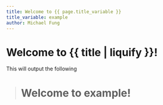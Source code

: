 ```yaml
---
title: Welcome to {{ page.title_variable }}
title_variable: example
author: Michael Fung
---
```


# Welcome to {{ title | liquify }}!

This will output the following

> <h1>Welcome to example!</h1>
